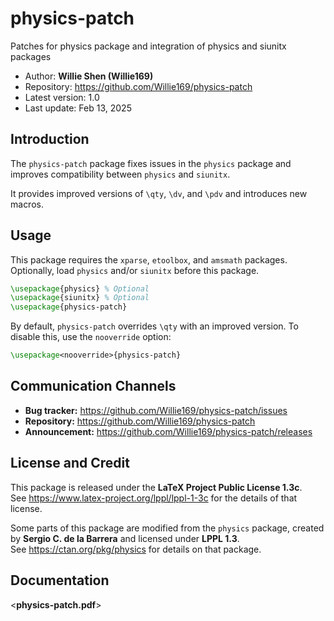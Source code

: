 # physics-patch

Patches for physics package and integration of physics and siunitx packages

* Author: **Willie Shen (Willie169)**
* Repository: <https://github.com/Willie169/physics-patch>
* Latest version: 1.0
* Last update: Feb 13, 2025

## Introduction

The `physics-patch` package fixes issues in the `physics` package and improves compatibility between `physics` and `siunitx`.

It provides improved versions of `\qty`, `\dv`, and `\pdv` and introduces new macros.

## Usage

This package requires the `xparse`, `etoolbox`, and `amsmath` packages.  
Optionally, load `physics` and/or `siunitx` before this package.

```latex
\usepackage{physics} % Optional
\usepackage{siunitx} % Optional
\usepackage{physics-patch}
```

By default, `physics-patch` overrides `\qty` with an improved version. To disable this, use the `nooverride` option:

```latex
\usepackage<nooverride>{physics-patch}
```

## Communication Channels

* **Bug tracker:** <https://github.com/Willie169/physics-patch/issues>
* **Repository:** <https://github.com/Willie169/physics-patch>
* **Announcement:** <https://github.com/Willie169/physics-patch/releases>

## License and Credit

This package is released under the **LaTeX Project Public License  1.3c**.  
See <https://www.latex-project.org/lppl/lppl-1-3c> for the details of that license.

Some parts of this package are modified from the `physics` package, created by **Sergio C. de la Barrera** and licensed under **LPPL 1.3**.  
See <https://ctan.org/pkg/physics> for details on that package.

## Documentation

<**physics-patch.pdf**>